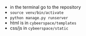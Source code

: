 - in the terminal go to the repository
- `source venv/bin/activate`
- `python manage.py runserver`
- html is in `cybeerspace/templates`
- css/js in `cybeerspace/static`
